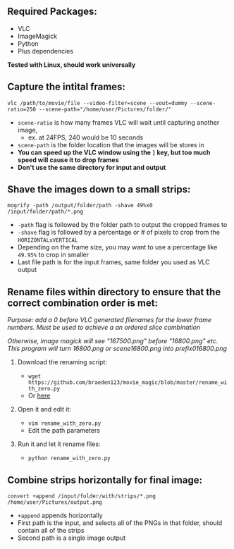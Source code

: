## Required Packages:

- VLC
- ImageMagick
- Python
- Plus dependencies 


**Tested with Linux, should work universally**

## Capture the intital frames: 

`vlc /path/to/movie/file --video-filter=scene --vout=dummy --scene-ratio=250 --scene-path="/home/user/Pictures/folder/"`

- `scene-ratio` is how many frames VLC will wait until capturing another image, 
  - ex. at 24FPS, 240 would be 10 seconds
- `scene-path` is the folder location that the images will be stores in
- **You can speed up the VLC window using the `]` key, but too much speed will cause it to drop frames**
- **Don't use the same directory for input and output**

## Shave the images down to a small strips:

`mogrify -path /output/folder/path -shave 49%x0 /input/folder/path/*.png`

- `-path` flag is followed by the folder path to output the cropped frames to
- `-shave` flag is followed by a percentage or # of pixels to crop from the `HORIZONTALxVERTICAL`
 - Depending on the frame size, you may want to use a percentage like `49.95%` to crop in smaller
- Last file path is for the input frames, same folder you used as VLC output


## Rename files within directory to ensure that the correct combination order is met:

*Purpose: add a 0 before VLC generated filenames for the lower frame numbers.*
*Must be used to achieve a an ordered slice combination*

*Otherwise, image magick will see "167500.png" before "16800.png" etc.*
*This program will turn 16800.png or scene16800.png into *prefix*016800.png*

1. Download the renaming script:
  
    - `wget https://github.com/braeden123/movie_magic/blob/master/rename_with_zero.py`
    - Or [here](https://raw.githubusercontent.com/braeden123/movie_magic/master/rename_with_zero.py)

2. Open it and edit it:
    - `vim rename_with_zero.py`
    - Edit the path parameters
  
3. Run it and let it rename files:

     - `python rename_with_zero.py`


## Combine strips horizontally for final image:

`convert +append /input/folder/with/strips/*.png /home/user/Pictures/output.png`

- `+append` appends horizontally
- First path is the input, and selects all of the PNGs in that folder, should contain all of the strips
- Second path is a single image output
